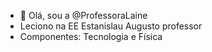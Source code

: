 - 👋 Olá, sou a @ProfessoraLaine
- Leciono na EE Estanislau Augusto professor
- Componentes: Tecnologia e Física


<!---
ProfessoraLaine/ProfessoraLaine is a ✨ special ✨ repository because its `README.md` (this file) appears on your GitHub profile.
You can click the Preview link to take a look at your changes.
--->
